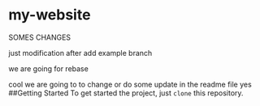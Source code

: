 # my-website
SOMES CHANGES

just modification after add example branch

we are going for rebase

cool we are going to to change or do some update in the readme file yes
##Getting Started
To get started the project, just `clone` this repository.
